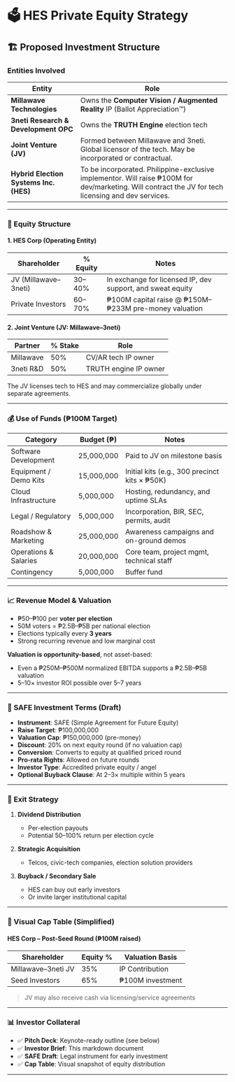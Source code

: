 # 🗳️ HES Private Equity Strategy

## 🏗️ Proposed Investment Structure

### Entities Involved

| Entity | Role |
|--------|------|
| **Millawave Technologies** | Owns the **Computer Vision / Augmented Reality** IP (Ballot Appreciation™) |
| **3neti Research & Development OPC** | Owns the **TRUTH Engine** election tech |
| **Joint Venture (JV)** | Formed between Millawave and 3neti. Global licensor of the tech. May be incorporated or contractual. |
| **Hybrid Election Systems Inc. (HES)** | To be incorporated. Philippine-exclusive implementor. Will raise ₱100M for dev/marketing. Will contract the JV for tech licensing and dev services. |

---

### 💼 Equity Structure

#### 1. **HES Corp (Operating Entity)**

| Shareholder | % Equity | Notes |
|-------------|----------|-------|
| JV (Millawave–3neti) | 30–40% | In exchange for licensed IP, dev support, and sweat equity |
| Private Investors | 60–70% | ₱100M capital raise @ ₱150M–₱233M pre-money valuation |

#### 2. **Joint Venture (JV: Millawave–3neti)**

| Partner | % Stake | Role |
|---------|---------|------|
| Millawave | 50% | CV/AR tech IP owner |
| 3neti R&D | 50% | TRUTH engine IP owner |

The JV licenses tech to HES and may commercialize globally under separate agreements.

---

### 💰 Use of Funds (₱100M Target)

| Category | Budget (₱) | Notes |
|----------|------------|-------|
| Software Development | 25,000,000 | Paid to JV on milestone basis |
| Equipment / Demo Kits | 15,000,000 | Initial kits (e.g., 300 precinct kits × ₱50K) |
| Cloud Infrastructure | 5,000,000  | Hosting, redundancy, and uptime SLAs |
| Legal / Regulatory | 5,000,000  | Incorporation, BIR, SEC, permits, audit |
| Roadshow & Marketing | 25,000,000 | Awareness campaigns and on-ground demos |
| Operations & Salaries | 20,000,000 | Core team, project mgmt, technical staff |
| Contingency | 5,000,000  | Buffer fund |

---

### 📈 Revenue Model & Valuation

- ₱50–₱100 per **voter per election**
- 50M voters = ₱2.5B–₱5B per national election
- Elections typically every **3 years**
- Strong recurring revenue and low marginal cost

**Valuation is opportunity-based**, not asset-based:
- Even a ₱250M–₱500M normalized EBITDA supports a ₱2.5B–₱5B valuation
- 5–10× investor ROI possible over 5–7 years

---

### 🧾 SAFE Investment Terms (Draft)

- **Instrument**: SAFE (Simple Agreement for Future Equity)
- **Raise Target**: ₱100,000,000
- **Valuation Cap**: ₱150,000,000 (pre-money)
- **Discount**: 20% on next equity round (if no valuation cap)
- **Conversion**: Converts to equity at qualified priced round
- **Pro-rata Rights**: Allowed on future rounds
- **Investor Type**: Accredited private equity / angel
- **Optional Buyback Clause**: At 2–3× multiple within 5 years

---

### 🎯 Exit Strategy

1. **Dividend Distribution**
    - Per-election payouts
    - Potential 50–100% return per election cycle

2. **Strategic Acquisition**
    - Telcos, civic-tech companies, election solution providers

3. **Buyback / Secondary Sale**
    - HES can buy out early investors
    - Or invite larger institutional capital

---

### 🧮 Visual Cap Table (Simplified)

#### HES Corp – Post-Seed Round (₱100M raised)

| Shareholder | Equity % | Valuation Basis |
|-------------|----------|-----------------|
| Millawave–3neti JV | 35% | IP Contribution |
| Seed Investors | 65% | ₱100M investment |

> JV may also receive cash via licensing/service agreements

---

### 📊 Investor Collateral

- ✅ **Pitch Deck**: Keynote-ready outline (see below)
- ✅ **Investor Brief**: This markdown document
- ✅ **SAFE Draft**: Legal instrument for early investment
- ✅ **Cap Table**: Visual snapshot of equity distribution

---
